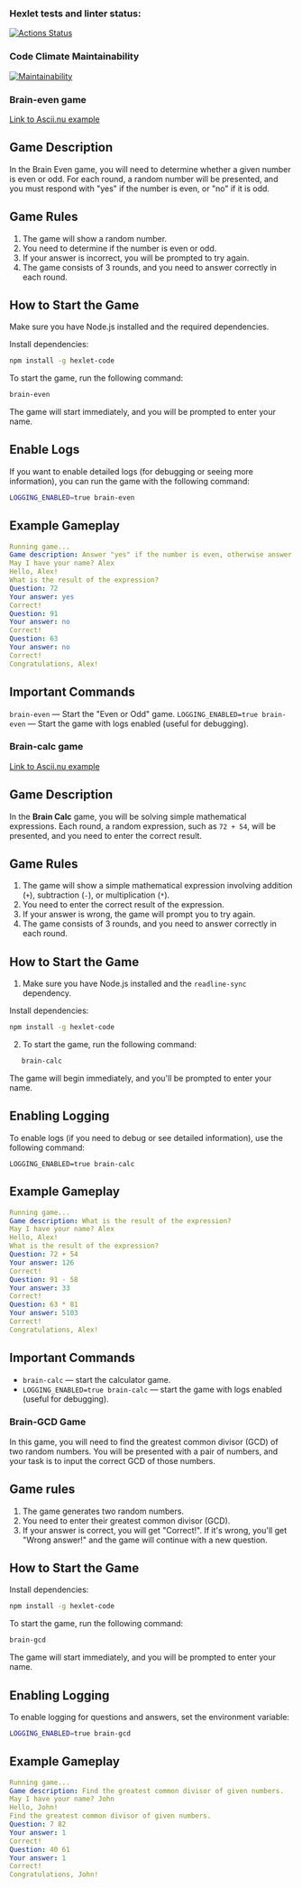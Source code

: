 ### Hexlet tests and linter status:
[![Actions Status](https://github.com/hermanasoul/fullstack-javascript-project-44/actions/workflows/hexlet-check.yml/badge.svg)](https://github.com/hermanasoul/fullstack-javascript-project-44/actions)

### Code Climate Maintainability
[![Maintainability](https://api.codeclimate.com/v1/badges/1b7bdd98e58c97f2ed71/maintainability)](https://codeclimate.com/github/hermanasoul/fullstack-javascript-project-44/maintainability)

### Brain-even game
[Link to Ascii.nu example](https://asciinema.org/a/IdHDAU1ab7FBr3H8hTBYVAV3G)

## Game Description

In the Brain Even game, you will need to determine whether a given number is even or odd. For each round, a random number will be presented, and you must respond with "yes" if the number is even, or "no" if it is odd.

## Game Rules
1. The game will show a random number.
2. You need to determine if the number is even or odd.
3. If your answer is incorrect, you will be prompted to try again.
4. The game consists of 3 rounds, and you need to answer correctly in each round.

## How to Start the Game
Make sure you have Node.js installed and the required dependencies.

Install dependencies:

```bash
npm install -g hexlet-code
```

To start the game, run the following command:

```bash
brain-even
```
The game will start immediately, and you will be prompted to enter your name.

## Enable Logs
If you want to enable detailed logs (for debugging or seeing more information), you can run the game with the following command:

```bash
LOGGING_ENABLED=true brain-even
```
## Example Gameplay
```yaml
Running game...
Game description: Answer "yes" if the number is even, otherwise answer "no".
May I have your name? Alex
Hello, Alex!
What is the result of the expression?
Question: 72
Your answer: yes
Correct!
Question: 91
Your answer: no
Correct!
Question: 63
Your answer: no
Correct!
Congratulations, Alex!
```
## Important Commands
`brain-even` — Start the "Even or Odd" game.
`LOGGING_ENABLED=true brain-even` — Start the game with logs enabled (useful for debugging).

### Brain-calc game
[Link to Ascii.nu example](https://asciinema.org/a/nbFlL7CMUmHBVRX9w9MZ4XCba)

## Game Description

In the **Brain Calc** game, you will be solving simple mathematical expressions. Each round, a random expression, such as `72 + 54`, will be presented, and you need to enter the correct result.

## Game Rules

1. The game will show a simple mathematical expression involving addition (`+`), subtraction (`-`), or multiplication (`*`).
2. You need to enter the correct result of the expression.
3. If your answer is wrong, the game will prompt you to try again.
4. The game consists of 3 rounds, and you need to answer correctly in each round.

## How to Start the Game

1. Make sure you have Node.js installed and the `readline-sync` dependency.

Install dependencies:

```bash
npm install -g hexlet-code
```

2. To start the game, run the following command:

```bash
   brain-calc
```
The game will begin immediately, and you'll be prompted to enter your name.

## Enabling Logging
To enable logs (if you need to debug or see detailed information), use the following command:

`LOGGING_ENABLED=true brain-calc`

## Example Gameplay
```yaml
Running game...
Game description: What is the result of the expression?
May I have your name? Alex
Hello, Alex!
What is the result of the expression?
Question: 72 + 54
Your answer: 126
Correct!
Question: 91 - 58
Your answer: 33
Correct!
Question: 63 * 81
Your answer: 5103
Correct!
Congratulations, Alex!
```

## Important Commands
- `brain-calc` — start the calculator game.
- `LOGGING_ENABLED=true brain-calc` — start the game with logs enabled (useful for debugging).

### Brain-GCD Game

In this game, you will need to find the greatest common divisor (GCD) of two random numbers. You will be presented with a pair of numbers, and your task is to input the correct GCD of those numbers.

## Game rules
1. The game generates two random numbers.
2. You need to enter their greatest common divisor (GCD).
3. If your answer is correct, you will get "Correct!". If it's wrong, you'll get "Wrong answer!" and the game will continue with a new question.

## How to Start the Game

Install dependencies:

```bash
npm install -g hexlet-code
```
To start the game, run the following command:

```bash
brain-gcd
```
The game will start immediately, and you will be prompted to enter your name.

## Enabling Logging
To enable logging for questions and answers, set the environment variable:

```bash
LOGGING_ENABLED=true brain-gcd
```

## Example Gameplay
```yaml
Running game...
Game description: Find the greatest common divisor of given numbers.
May I have your name? John
Hello, John!
Find the greatest common divisor of given numbers.
Question: 7 82
Your answer: 1
Correct!
Question: 40 61
Your answer: 1
Correct!
Congratulations, John!
```



